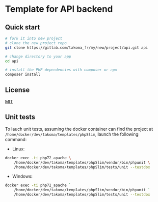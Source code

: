 # Template for API backend

## Quick start

```bash
# fork it into new project
# clone the new project repo
git clone https://gitlab.com/takoma_fr/my/new/project/api.git api

# change directory to your app
cd api

# install the PHP dependencies with composer or npm
composer install
```

## License

[MIT](./LICENCE)

## Unit tests

To lauch unit tests, assuming the docker container can find the project at `/home/docker/dev/takoma/templates/phpSlim`,
launch the following command:

* Linux:

```bash
docker exec -ti php72_apache \
    /home/docker/dev/takoma/templates/phpSlim/vendor/bin/phpunit \
    /home/docker/dev/takoma/templates/phpSlim/tests/unit --testdox
```

* Windows:

```bash
docker exec -ti php72_apache `
    /home/docker/dev/takoma/templates/phpSlim/vendor/bin/phpunit `
    /home/docker/dev/takoma/templates/phpSlim/tests/unit --testdox
```
